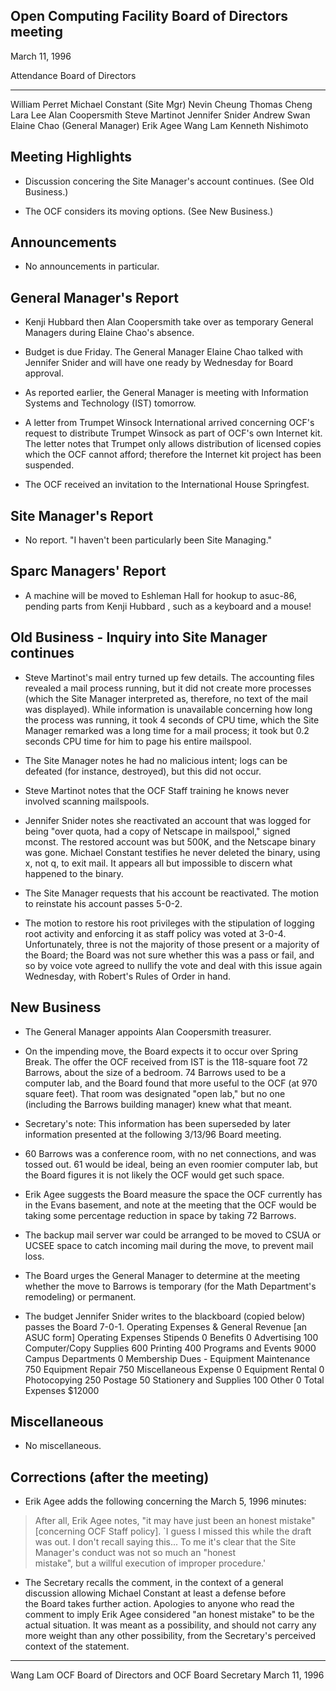 Open Computing Facility
Board of Directors meeting
-------------------------------------------------------------------------------
March 11, 1996

Attendance				Board of Directors
--------------------------------------- ---------------------------------------
William Perret <perret>			Michael Constant <mconst> (Site Mgr)
Nevin Cheung <nevman>			Thomas Cheng <tomcheng>
Lara Lee <llee>				Alan Coopersmith <alanc>
Steve Martinot <marto>			Jennifer Snider <jenni>
Andrew Swan <aswan>			Elaine Chao <chaos> (General Manager)
					Erik Agee <agee>
					Wang Lam <wlam>
					Kenneth Nishimoto <kennish>

Meeting Highlights
-------------------------------------------------------------------------------
* Discussion concering the Site Manager's account continues.  (See Old 
Business.)

* The OCF considers its moving options.  (See New Business.)

Announcements
-------------------------------------------------------------------------------
* No announcements in particular.

General Manager's Report
-------------------------------------------------------------------------------
* Kenji Hubbard <kenji> then Alan Coopersmith <alanc> take over as 
temporary General Managers during Elaine Chao's <chaos> absence.

* Budget is due Friday.  The General Manager Elaine Chao <chaos> talked 
with Jennifer Snider <jenni> and will have one ready by Wednesday for 
Board approval.

* As reported earlier, the General Manager is meeting with Information 
Systems and Technology (IST) tomorrow.

* A letter from Trumpet Winsock International arrived concerning OCF's 
request to distribute Trumpet Winsock as part of OCF's own Internet kit.  
The letter notes that Trumpet only allows distribution of licensed copies 
which the OCF cannot afford; therefore the Internet kit project has been 
suspended.

* The OCF received an invitation to the International House Springfest.

Site Manager's Report
-------------------------------------------------------------------------------
* No report.  "I haven't been particularly been Site Managing."

Sparc Managers' Report
-------------------------------------------------------------------------------
* A machine will be moved to Eshleman Hall for hookup to asuc-86, pending 
parts from Kenji Hubbard <kenji>, such as a keyboard and a mouse!

Old Business - Inquiry into Site Manager continues
-------------------------------------------------------------------------------
* Steve Martinot's <marto> mail entry turned up few details.  The 
accounting files revealed a mail process running, but it did not create 
more processes (which the Site Manager interpreted as, therefore, no text 
of the mail was displayed).  While information is unavailable concerning 
how long the process was running, it took 4 seconds of CPU time, which 
the Site Manager remarked was a long time for a mail process; it took 
but 0.2 seconds CPU time for him to page his entire mailspool.

* The Site Manager notes he had no malicious intent; logs can be defeated 
(for instance, destroyed), but this did not occur.

* Steve Martinot <marto> notes that the OCF Staff training he knows never 
involved scanning mailspools.

* Jennifer Snider <jenni> notes she reactivated an account that was 
logged for being "over quota, had a copy of Netscape in mailspool," 
signed mconst.  The restored account was but 500K, and the Netscape 
binary was gone.  Michael Constant <mconst> testifies he never deleted 
the binary, using x, not q, to exit mail.  It appears all but impossible 
to discern what happened to the binary.

* The Site Manager requests that his account be reactivated.  The motion 
to reinstate his account passes 5-0-2.

* The motion to restore his root privileges with the stipulation of
logging root activity and enforcing it as staff policy was voted at 
3-0-4.  Unfortunately, three is not the majority of those present or a 
majority of the Board; the Board was not sure whether this was a pass or 
fail, and so by voice vote agreed to nullify the vote and deal with this 
issue again Wednesday, with Robert's Rules of Order in hand.

New Business
-------------------------------------------------------------------------------
* The General Manager appoints Alan Coopersmith <alanc> treasurer.

* On the impending move, the Board expects it to occur over Spring Break. 
The offer the OCF received from IST is the 118-square foot 72 Barrows,
about the size of a bedroom.  74 Barrows used to be a computer lab, and
the Board found that more useful to the OCF (at 970 square feet).  That 
room was designated "open lab," but no one (including the Barrows 
building manager) knew what that meant.
* Secretary's note: This information has been superseded by later 
information presented at the following 3/13/96 Board meeting.

* 60 Barrows was a conference room, with no net connections, and was 
tossed out.  61 would be ideal, being an even roomier computer lab, but 
the Board figures it is not likely the OCF would get such space.

* Erik Agee <agee> suggests the Board measure the space the OCF currently 
has in the Evans basement, and note at the meeting that the OCF would be 
taking some percentage reduction in space by taking 72 Barrows.

* The backup mail server war could be arranged to be moved to CSUA or 
UCSEE space to catch incoming mail during the move, to prevent mail 
loss.

* The Board urges the General Manager to determine at the meeting whether 
the move to Barrows is temporary (for the Math Department's remodeling) 
or permanent.

* The budget Jennifer Snider <jenni> writes to the blackboard (copied 
below) passes the Board 7-0-1.
	Operating Expenses & General Revenue  [an ASUC form]
	Operating Expenses
		Stipends		   0
		Benefits		   0
		Advertising		 100
		Computer/Copy Supplies   600
		Printing		 400
		Programs and Events	9000
		Campus Departments	   0
		Membership Dues		  -
		Equipment Maintenance	 750
		Equipment Repair	 750
		Miscellaneous Expense	   0
		Equipment Rental	   0
		Photocopying		 250
		Postage			  50
		Stationery and Supplies  100
		Other			   0
	Total Expenses		      $12000

Miscellaneous
-------------------------------------------------------------------------------
* No miscellaneous.

Corrections (after the meeting)
-------------------------------------------------------------------------------
* Erik Agee <agee> adds the following concerning the March 5, 1996 minutes:
> After all, Erik Agee <agee> notes, "it may have just been an honest
> mistake" [concerning OCF Staff policy].
`I guess I missed this while the draft was out.  I don't recall saying this...
To me it's clear that the Site Manager's conduct was not so much an "honest  
mistake", but a willful execution of improper procedure.'
* The Secretary recalls the comment, in the context of a general
discussion allowing Michael Constant <mconst> at least a defense before    
the Board takes further action.  Apologies to anyone who read the comment 
to imply Erik Agee <agee> considered "an honest mistake" to be the actual
situation.  It was meant as a possibility, and should not carry any more 
weight than any other possibility, from the Secretary's perceived context of 
the statement.

-------------------------------------------------------------------------------
Wang Lam <wlam>
OCF Board of Directors and OCF Board Secretary
March 11, 1996
